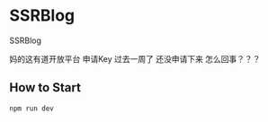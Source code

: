 # SSRBlog
SSRBlog

妈的这有道开放平台 申请Key 过去一周了 还没申请下来 怎么回事？？？

How to Start
---
```javascript
npm run dev
```
